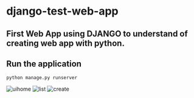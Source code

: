 # django-test-web-app
## First Web App using DJANGO to understand of creating web app with python.
## Run the application
```
python manage.py runserver
```

![uihome](https://user-images.githubusercontent.com/60453650/212572569-e88a7f6b-9125-4304-8eea-4e37df034f59.png)
![list](https://user-images.githubusercontent.com/60453650/212572585-f93aeeba-539c-4a2f-983a-8a5d6ab49f1d.png)
![create](https://user-images.githubusercontent.com/60453650/212572588-58086a6c-6ac4-482f-a052-fb76db178391.png)
